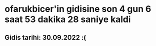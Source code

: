 # ofarukbicer'in gidisine son 4 gun 6 saat 53 dakika 28 saniye kaldi

## Gidis tarihi: 30.09.2022 :(